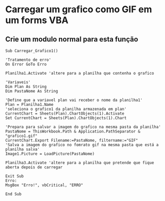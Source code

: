# Carregar um grafico como GIF em um forms VBA
## Crie um modulo normal para esta função  
    
    Sub Carregar_Grafico1()

    'Tratamento de erro'
    On Error GoTo Erro

    Planilha1.Activate 'altere para a planilha que contenha o grafico

    'Variaveis'
    Dim Plan As String
    Dim PastaNome As String

    'Define que a variavel plan vai receber o nome da planilha1'
    Plan = Planilha1.Name
    'seleciona o grafico1 da planilha armazenada em plan'
    CurrentChart = Sheets(Plan).ChartObjects(1).Activate
    Set CurrentChart = Sheets(Plan).ChartObjects(1).Chart

    'Prepara para salvar a imagem do grafico na mesma pasta da planilha'
    PastaNome = ThisWorkbook.Path & Application.PathSeparator & "grafico1.gif"
    CurrentChart.Export Filename:=PastaNome, filtername:="GIF"
    'Salva a imagem do grafico no fomrato gif na mesma pasta que está a planilha salva'
    Image1.Picture = LoadPicture(PastaNome)

    Planilha3.Activate 'altere para a planilha que pretende que fique aberta depois de carregar

    Exit Sub
    Erro:
    MsgBox "Erro!", vbCritical, "ERRO"

    End Sub